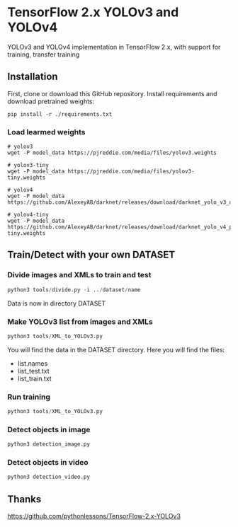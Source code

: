 # TensorFlow 2.x YOLOv3 and YOLOv4

YOLOv3 and YOLOv4 implementation in TensorFlow 2.x, with support for training, transfer training

## Installation
First, clone or download this GitHub repository.
Install requirements and download pretrained weights:
```
pip install -r ./requirements.txt
```
### Load learmed weights

```
# yolov3
wget -P model_data https://pjreddie.com/media/files/yolov3.weights

# yolov3-tiny
wget -P model_data https://pjreddie.com/media/files/yolov3-tiny.weights

# yolov4
wget -P model_data https://github.com/AlexeyAB/darknet/releases/download/darknet_yolo_v3_optimal/yolov4.weights

# yolov4-tiny
wget -P model_data https://github.com/AlexeyAB/darknet/releases/download/darknet_yolo_v4_pre/yolov4-tiny.weights
```
## Train/Detect with your own DATASET

### Divide images and XMLs to train and test
```python
python3 tools/divide.py -i ../dataset/name
```
Data is now in directory DATASET

### Make YOLOv3 list from images and XMLs
```python
python3 tools/XML_to_YOLOv3.py
```
You will find the data in the DATASET directory.
Here you will find the files:
* list.names
* list_test.txt
* list_train.txt

### Run training
```python
python3 tools/XML_to_YOLOv3.py
```
### Detect objects in image
```python
python3 detection_image.py
```
### Detect objects in video
```python
python3 detection_video.py
```

## Thanks

https://github.com/pythonlessons/TensorFlow-2.x-YOLOv3

